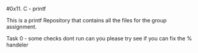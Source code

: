 #0x11. C - printf

This is a printf Repository that contains all the files for the group assignment.

Task 0 - some checks dont run can you please try see if you can fix the % handeler
